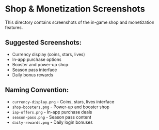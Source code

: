 # Shop & Monetization Screenshots

This directory contains screenshots of the in-game shop and monetization features.

## Suggested Screenshots:
- Currency display (coins, stars, lives)
- In-app purchase options
- Booster and power-up shop
- Season pass interface
- Daily bonus rewards

## Naming Convention:
- `currency-display.png` - Coins, stars, lives interface
- `shop-boosters.png` - Power-up and booster shop
- `iap-offers.png` - In-app purchase deals
- `season-pass.png` - Season pass content
- `daily-rewards.png` - Daily login bonuses